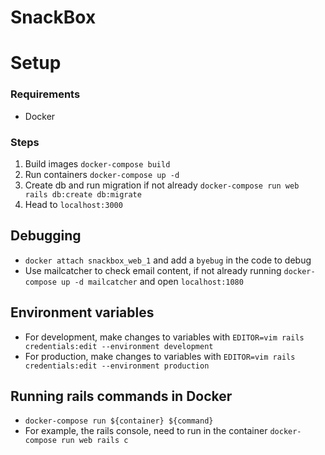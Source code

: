 # SnackBox

# Setup

### Requirements

- Docker

### Steps

1. Build images `docker-compose build`
2. Run containers `docker-compose up -d`
3. Create db and run migration if not already `docker-compose run web rails db:create db:migrate`
4. Head to `localhost:3000`

## Debugging

- `docker attach snackbox_web_1` and add a `byebug` in the code to debug
- Use mailcatcher to check email content, if not already running `docker-compose up -d mailcatcher` and open `localhost:1080`

## Environment variables

- For development, make changes to variables with `EDITOR=vim rails credentials:edit --environment development`
- For production, make changes to variables with `EDITOR=vim rails credentials:edit --environment production`

## Running rails commands in Docker

- `docker-compose run ${container} ${command}`
- For example, the rails console, need to run in the container `docker-compose run web rails c`
